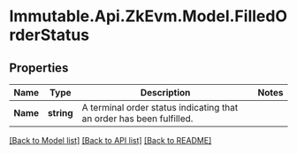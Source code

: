 # Immutable.Api.ZkEvm.Model.FilledOrderStatus

## Properties

Name | Type | Description | Notes
------------ | ------------- | ------------- | -------------
**Name** | **string** | A terminal order status indicating that an order has been fulfilled. | 

[[Back to Model list]](../README.md#documentation-for-models) [[Back to API list]](../README.md#documentation-for-api-endpoints) [[Back to README]](../README.md)

